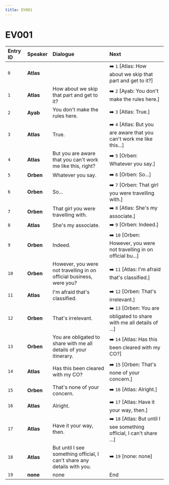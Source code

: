 ```yaml
---
title: EV001
---
```


# EV001


| Entry ID | Speaker | Dialogue | Next |
| :------- | :------ | :------- | :------------ |
| `0` | **Atlas** |  | ➡️ `1` \[Atlas: How about we skip that part and get to it?\] |
| `1` | **Atlas** | How about we skip that part and get to it? | ➡️ `2` \[Ayab: You don't make the rules here\.\] |
| `2` | **Ayab** | You don't make the rules here\. | ➡️ `3` \[Atlas: True\.\] |
| `3` | **Atlas** | True\. | ➡️ `4` \[Atlas: But you are aware that you can't work me like this\.\.\.\] |
| `4` | **Atlas** | But you are aware that you can't work me like this, right? | ➡️ `5` \[Orben: Whatever you say\.\] |
| `5` | **Orben** | Whatever you say\. | ➡️ `6` \[Orben: So\.\.\.\] |
| `6` | **Orben** | So\.\.\. | ➡️ `7` \[Orben: That girl you were travelling with\.\] |
| `7` | **Orben** | That girl you were travelling with\. | ➡️ `8` \[Atlas: She's my associate\.\] |
| `8` | **Atlas** | She's my associate\. | ➡️ `9` \[Orben: Indeed\.\] |
| `9` | **Orben** | Indeed\. | ➡️ `10` \[Orben: However, you were not travelling in on official bu\.\.\.\] |
| `10` | **Orben** | However, you were not travelling in on official business, were you? | ➡️ `11` \[Atlas: I'm afraid that's classified\.\] |
| `11` | **Atlas** | I'm afraid that's classified\. | ➡️ `12` \[Orben: That's irrelevant\.\] |
| `12` | **Orben** | That's irrelevant\. | ➡️ `13` \[Orben: You are obligated to share with me all details of \.\.\.\] |
| `13` | **Orben** | You are obligated to share with me all details of your itinerary\. | ➡️ `14` \[Atlas: Has this been cleared with my CO?\] |
| `14` | **Atlas** | Has this been cleared with my CO? | ➡️ `15` \[Orben: That's none of your concern\.\] |
| `15` | **Orben** | That's none of your concern\. | ➡️ `16` \[Atlas: Alright\.\] |
| `16` | **Atlas** | Alright\. | ➡️ `17` \[Atlas: Have it your way, then\.\] |
| `17` | **Atlas** | Have it your way, then\. | ➡️ `18` \[Atlas: But until I see something official, I can't share \.\.\.\] |
| `18` | **Atlas** | But until I see something official, I can't share any details with you\. | ➡️ `19` \[none: none\] |
| `19` | **none** | none | End |

